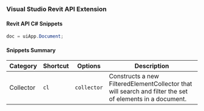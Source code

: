 ### Visual Studio Revit API Extension

#### Revit API C# Snippets

```cs
doc = uiApp.Document;
```
#### Snippets Summary

| Category | Shortcut  | Options | Description |
|-----|-----|-----|-----|
|Collector| `cl`      | `collector` | Constructs a new FilteredElementCollector that will search and filter the set of elements in a document. |
